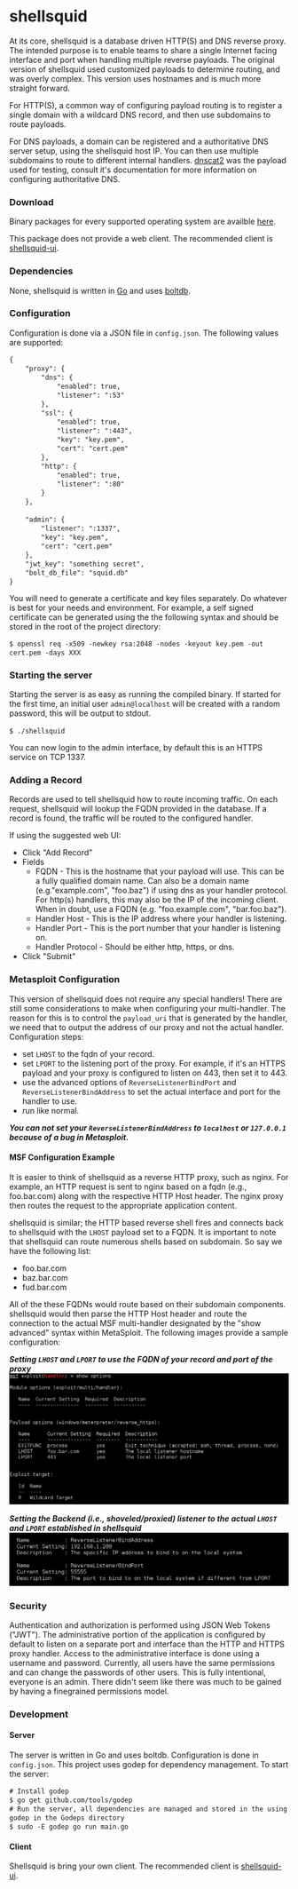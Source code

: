 shellsquid
==========

At its core, shellsquid is a database driven HTTP(S) and DNS reverse proxy. The intended purpose is to enable teams to share a single Internet facing interface and port when handling multiple reverse payloads. The original version of shellsquid used customized payloads to determine routing, and was overly complex. This version uses hostnames and is much more straight forward.

For HTTP(S), a common way of configuring payload routing is to register a single domain with a wildcard DNS record, and then use subdomains to route payloads.

For DNS payloads, a domain can be registered and a authoritative DNS server setup, using the shellsquid host IP. You can then use multiple subdomains to route to different internal handlers. [dnscat2](https://github.com/iagox86/dnscat2) was the payload used for testing, consult it's documentation for more information on configuring authoritative DNS.

### Download
Binary packages for every supported operating system are availble [here](https://github.com/tomsteele/shellsquid/releases/latest).

This package does not provide a web client. The recommended client is [shellsquid-ui](https://github.com/tomsteele/shellsquid-ui).

### Dependencies
None, shellsquid is written in [Go](https://golang.org) and uses [boltdb](https://github.com/boltdb/bolt).

### Configuration
Configuration is done via a JSON file in `config.json`. The following values are supported:

```
{
    "proxy": {
        "dns": {
            "enabled": true,
            "listener": ":53"
        },
        "ssl": {
            "enabled": true,
            "listener": ":443",
            "key": "key.pem",
            "cert": "cert.pem"
        },
        "http": {
            "enabled": true,
            "listener": ":80"
        }
    },

    "admin": {
        "listener": ":1337",
        "key": "key.pem",
        "cert": "cert.pem"
    },
    "jwt_key": "something secret",
    "bolt_db_file": "squid.db"
}
```

You will need to generate a certificate and key files separately. Do whatever is best for your needs and environment. For example, a self signed certificate can be generated using the the following syntax and should be stored in the root of the project directory:
```
$ openssl req -x509 -newkey rsa:2048 -nodes -keyout key.pem -out cert.pem -days XXX
```

### Starting the server
Starting the server is as easy as running the compiled binary. If started for the first time, an initial user `admin@localhost` will be created with a random password, this will be output to stdout.

`$ ./shellsquid`

You can now login to the admin interface, by default this is an HTTPS service on TCP 1337.

### Adding a Record
Records are used to tell shellsquid how to route incoming traffic. On each request, shellsquid will lookup the FQDN provided in the database. If a record is found, the traffic will be routed to the configured handler.

If using the suggested web UI:
* Click "Add Record"
* Fields
    * FQDN - This is the hostname that your payload will use. This can be a fully qualified domain name. Can also be a domain name (e.g."example.com", "foo.baz") if using dns as your handler protocol. For http(s) handlers, this may also be the IP of the incoming client. When in doubt, use a FQDN (e.g. "foo.example.com", "bar.foo.baz").
    * Handler Host - This is the IP address where your handler is listening.
    * Handler Port - This is the port number that your handler is listening on.
    * Handler Protocol - Should be either http, https, or dns.
* Click "Submit"

### Metasploit Configuration
This version of shellsquid does not require any special handlers! There are still some considerations to make when configuring your multi-handler. The reason for this is to control the `payload_uri` that is generated by the handler, we need that to output the address of our proxy and not the actual handler. Configuration steps:
  * set `LHOST` to the fqdn of your record.
  * set `LPORT` to the listening port of the proxy. For example, if it's an HTTPS payload and your proxy is configured to listen on 443, then set it to 443.
  * use the advanced options of `ReverseListenerBindPort` and `ReverseListenerBindAddress` to set the actual interface and port for the handler to use.
  * run like normal.

***You can not set your `ReverseListenerBindAddress` to `localhost` or `127.0.0.1` because of a bug in Metasploit.***

#### MSF Configuration Example
It is easier to think of shellsquid as a reverse HTTP proxy, such as nginx. For example, an HTTP request is sent to nginx based on a fqdn (e.g., foo.bar.com) along with the respective HTTP Host header. The nginx proxy then routes the request to the appropriate application content.

shellsquid is similar; the HTTP based reverse shell fires and connects back to shellsquid with the `LHOST` payload set to a FQDN. It is important to note that shellsquid can route numerous shells based on subdomain. So say we have the following list:

  * foo.bar.com
  * baz.bar.com
  * fud.bar.com

All of the these FQDNs would route based on their subdomain components. shellsquid would then parse the HTTP Host header and route the connection to the actual MSF multi-handler designated by the "show advanced" syntax within MetaSploit. The following images provide a sample configuration:

***Setting `LHOST` and `LPORT` to use the FQDN of your record and port of the proxy***
![](https://github.com/tomsteele/shellsquid-ui/blob/master/app/images/msf_fqdn.png)

***Setting the Backend (i.e., shoveled/proxied) listener to the actual `LHOST` and `LPORT` established in shellsquid***
![](https://github.com/tomsteele/shellsquid-ui/blob/master/app/images/msf_advanced.png)


### Security
Authentication and authorization is performed using JSON Web Tokens ("JWT"). The administrative portion of the application is configured by default to listen on a separate port and interface than the HTTP and HTTPS proxy handler. Access to the administrative interface is done using a username and password. Currently, all users have the same permissions and can change the passwords of other users. This is fully intentional, everyone is an admin. There didn't seem like there was much to be gained by having a finegrained permissions model.

### Development

#### Server
The server is written in Go and uses boltdb. Configuration is done in `config.json`. This project uses godep for dependency management. To start the server:

```
# Install godep
$ go get github.com/tools/godep
# Run the server, all dependencies are managed and stored in the using godep in the Godeps directory
$ sudo -E godep go run main.go
```

#### Client
Shellsquid is bring your own client. The recommended client is [shellsquid-ui](https://github.com/tomsteele/shellsquid-ui).
